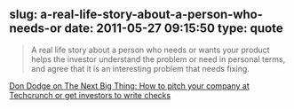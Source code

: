 slug: a-real-life-story-about-a-person-who-needs-or
date: 2011-05-27 09:15:50
type: quote
---

> A real life story about a person who needs or wants your product helps the investor understand the problem or need in personal terms, and agree that it is an interesting problem that needs fixing.

[Don Dodge on The Next Big Thing: How to pitch your company at Techcrunch or get investors to write checks](http://dondodge.typepad.com/the_next_big_thing/2010/09/how-to-pitch-your-company-at-techcrunch-or-get-investors-to-write-checks.html)
